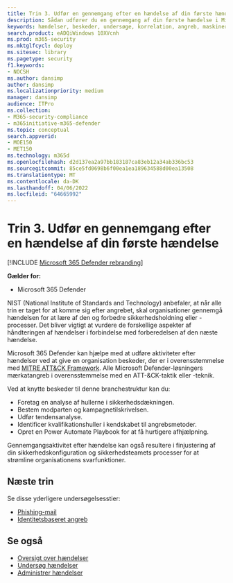 ```yaml
---
title: Trin 3. Udfør en gennemgang efter en hændelse af din første hændelse
description: Sådan udfører du en gennemgang af din første hændelse i Microsoft 365 Defender.
keywords: hændelser, beskeder, undersøge, korrelation, angreb, maskiner, enheder, brugere, identiteter, identitet, postkasse, mail, 365, microsoft, m365
search.product: eADQiWindows 10XVcnh
ms.prod: m365-security
ms.mktglfcycl: deploy
ms.sitesec: library
ms.pagetype: security
f1.keywords:
- NOCSH
ms.author: dansimp
author: dansimp
ms.localizationpriority: medium
manager: dansimp
audience: ITPro
ms.collection:
- M365-security-compliance
- m365initiative-m365-defender
ms.topic: conceptual
search.appverid:
- MOE150
- MET150
ms.technology: m365d
ms.openlocfilehash: d2d137ea2a97bb183187ca83eb12a34ab336bc53
ms.sourcegitcommit: 85ce5fd0698b6f00ea1ea189634588d00ea13508
ms.translationtype: MT
ms.contentlocale: da-DK
ms.lasthandoff: 04/06/2022
ms.locfileid: "64665992"
---
```

# <a name="step-3-perform-a-post-incident-review-of-your-first-incident"></a>Trin 3. Udfør en gennemgang efter en hændelse af din første hændelse

[!INCLUDE [Microsoft 365 Defender rebranding](../includes/microsoft-defender.md)]

**Gælder for:**
- Microsoft 365 Defender

NIST (National Institute of Standards and Technology) anbefaler, at når alle trin er taget for at komme sig efter angrebet, skal organisationer gennemgå hændelsen for at lære af den og forbedre sikkerhedsholdning eller -processer. Det bliver vigtigt at vurdere de forskellige aspekter af håndteringen af hændelser i forbindelse med forberedelsen af den næste hændelse.

Microsoft 365 Defender kan hjælpe med at udføre aktiviteter efter hændelser ved at give en organisation beskeder, der er i overensstemmelse med [MITRE ATT&CK Framework](https://attack.mitre.org/). Alle Microsoft Defender-løsningers mærkatangreb i overensstemmelse med en ATT-&CK-taktik eller -teknik.

Ved at knytte beskeder til denne branchestruktur kan du:

- Foretag en analyse af hullerne i sikkerhedsdækningen.
- Bestem modparten og kampagnetilskrivelsen.
- Udfør tendensanalyse.
- Identificer kvalifikationshuller i kendskabet til angrebsmetoder.
- Opret en Power Automate Playbook for at få hurtigere afhjælpning.

Gennemgangsaktivitet efter hændelse kan også resultere i finjustering af din sikkerhedskonfiguration og sikkerhedsteamets processer for at strømline organisationens svarfunktioner.

## <a name="next-step"></a>Næste trin

Se disse yderligere undersøgelsesstier:

- [Phishing-mail](first-incident-path-phishing.md)
- [Identitetsbaseret angreb](first-incident-path-identity.md)


## <a name="see-also"></a>Se også

- [Oversigt over hændelser](incidents-overview.md)
- [Undersøg hændelser](investigate-incidents.md)
- [Administrer hændelser](manage-incidents.md)
